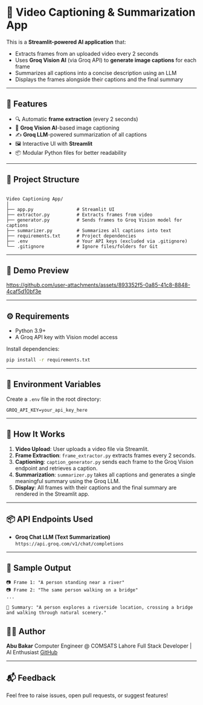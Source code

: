 # 🎥 Video Captioning & Summarization App

This is a **Streamlit-powered AI application** that:
- Extracts frames from an uploaded video every 2 seconds
- Uses **Groq Vision AI** (via Groq API) to **generate image captions** for each frame
- Summarizes all captions into a concise description using an LLM
- Displays the frames alongside their captions and the final summary

---

## 🚀 Features

- 🔍 Automatic **frame extraction** (every 2 seconds)
- 🧠 **Groq Vision AI**-based image captioning
- ✍️ **Groq LLM**-powered summarization of all captions
- 🖼️ Interactive UI with **Streamlit**
- 📦 Modular Python files for better readability

---

## 🧱 Project Structure

```

Video Captioning App/
│
├── app.py                # Streamlit UI
├── extractor.py          # Extracts frames from video
├── generator.py          # Sends frames to Groq Vision model for captions
├── summarizer.py         # Summarizes all captions into text
├── requirements.txt      # Project dependencies
├── .env                  # Your API keys (excluded via .gitignore)
└── .gitignore            # Ignore files/folders for Git

````

---

## 🧪 Demo Preview



https://github.com/user-attachments/assets/893352f5-0a85-41c8-8848-4caf5d10bf3e



---

## ⚙️ Requirements

- Python 3.9+
- A Groq API key with Vision model access

Install dependencies:

```bash
pip install -r requirements.txt
````

---

## 🔐 Environment Variables

Create a `.env` file in the root directory:

```
GROQ_API_KEY=your_api_key_here
```

---

## 🧠 How It Works

1. **Video Upload**: User uploads a video file via Streamlit.
2. **Frame Extraction**: `frame_extractor.py` extracts frames every 2 seconds.
3. **Captioning**: `caption_generator.py` sends each frame to the Groq Vision endpoint and retrieves a caption.
4. **Summarization**: `summarizer.py` takes all captions and generates a single meaningful summary using the Groq LLM.
5. **Display**: All frames with their captions and the final summary are rendered in the Streamlit app.

---

## 📦 API Endpoints Used

* **Groq Chat LLM (Text Summarization)**
  `https://api.groq.com/v1/chat/completions`

---

## 📁 Sample Output

```
📷 Frame 1: "A person standing near a river"
📷 Frame 2: "The same person walking on a bridge"
...

📝 Summary: "A person explores a riverside location, crossing a bridge and walking through natural scenery."
```



## 🙋‍♂️ Author

**Abu Bakar**
Computer Engineer @ COMSATS Lahore
Full Stack Developer | AI Enthusiast
[GitHub](https://github.com/Abu-BakarYasir)

---

## 📬 Feedback

Feel free to raise issues, open pull requests, or suggest features!

